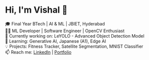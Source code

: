 # Hi, I'm Vishal 👋
🎓 Final Year BTech | AI & ML | JBIET, Hyderabad  
👨‍💻 ML Developer | Software Engineer | OpenCV Enthusiast  
🚀 Currently working on: LeYOLO - Advanced Object Detection Model  
🌱 Learning: Generative AI, Japanese (A1), Edge AI  
💡 Projects: Fitness Tracker, Satellite Segmentation, MNIST Classifier  
📫 Reach me: [LinkedIn](https://linkedin.com/in/your-link) | [Portfolio](https://yourportfolio.com)
